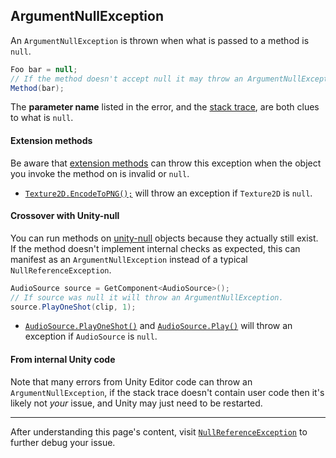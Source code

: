 ## ArgumentNullException

An `ArgumentNullException` is thrown when what is passed to a method is `null`.

```csharp
Foo bar = null;
// If the method doesn't accept null it may throw an ArgumentNullException.
Method(bar);
```

The **parameter name** listed in the error, and the [stack trace](../Stack%20Traces.md), are both clues to what is `null`.

#### Extension methods
Be aware that [extension methods](https://docs.microsoft.com/en-us/dotnet/csharp/programming-guide/classes-and-structs/extension-methods) can throw this exception when the object you invoke the method on is invalid or `null`.
- [`Texture2D.EncodeToPNG();`](https://docs.unity3d.com/ScriptReference/ImageConversion.EncodeToPNG.html) will throw an exception if `Texture2D` is `null`.

#### Crossover with Unity-null
You can run methods on [unity-null](../Unity%20Null.md) objects because they actually still exist. If the method doesn't implement internal checks as expected, this can manifest as an `ArgumentNullException` instead of a typical `NullReferenceException`.
 
```csharp
AudioSource source = GetComponent<AudioSource>();
// If source was null it will throw an ArgumentNullException.
source.PlayOneShot(clip, 1);
``` 

- [`AudioSource.PlayOneShot()`](https://docs.unity3d.com/ScriptReference/AudioSource.PlayOneShot.html) and [`AudioSource.Play()`](https://docs.unity3d.com/ScriptReference/AudioSource.Play.html) will throw an exception if `AudioSource` is `null`.

#### From internal Unity code
Note that many errors from Unity Editor code can throw an `ArgumentNullException`, if the stack trace doesn't contain user code then it's likely not _your_ issue, and Unity may just need to be restarted.

---

After understanding this page's content, visit [`NullReferenceException`](NullReferenceException.md) to further debug your issue.
